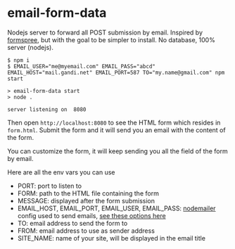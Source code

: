 # email-form-data

Nodejs server to forward all POST submission by email. Inspired by [formspree](http://formspree.io/), but with the goal to be simpler to install. No database, 100% server (nodejs).

```
$ npm i
$ EMAIL_USER="me@myemail.com" EMAIL_PASS="abcd" EMAIL_HOST="mail.gandi.net" EMAIL_PORT=587 TO="my.name@gmail.com" npm start

> email-form-data start
> node .

server listening on  8080

```

Then open `http://localhost:8080` to see the HTML form which resides in `form.html`. Submit the form and it will send you an email with the content of the form.

You can customize the form, it will keep sending you all the field of the form by email.

Here are all the env vars you can use
* PORT: port to listen to
* FORM: path to the HTML file containing the form
* MESSAGE: displayed after the form submission
* EMAIL_HOST, EMAIL_PORT, EMAIL_USER, EMAIL_PASS: [nodemailer](https://nodemailer.com/) config used to send emails, [see these options here](https://nodemailer.com/smtp/)
* TO: email address to send the form to
* FROM: email address to use as sender address
* SITE_NAME: name of your site, will be displayed in the email title

